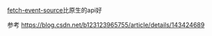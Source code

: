 
[fetch-event-source](https://www.npmjs.com/package/@microsoft/fetch-event-source)比原生的api好

参考 https://blog.csdn.net/b123123965755/article/details/143424689
